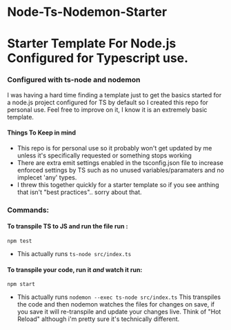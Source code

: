 # Node-Ts-Nodemon-Starter

# Starter Template For Node.js Configured for Typescript use.

### Configured with ts-node and  nodemon


I was having a hard time finding a template just to get the basics started for a node.js project configured for TS by default so I created this repo for personal use.  Feel free to improve on it, I know it is an extremely basic template. 


#### Things To Keep in mind
- This repo is for personal use so it probably won't get updated by me unless it's specifically requested or something stops working
- There are extra emit settings enabled in the tsconfig.json file to increase enforced settings by TS such as no unused variables/paramaters and no implecet 'any' types.
- I threw this together quickly for a starter template so if you see anthing that isn't "best practices".. sorry about that. 


### Commands:
#### To transpile TS to JS and run the file run :

```npm test```

- This actually runs `ts-node src/index.ts` 

#### To transpile your code, run it _and_ watch it run:

`npm start` 

- This actually runs `nodemon --exec ts-node src/index.ts` This transpiles the code and then nodemon watches the files for changes on save, if you save it will re-transpile and update your changes live. Think of "Hot Reload" although i'm pretty sure it's technically different. 
